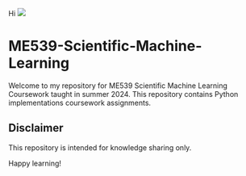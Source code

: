 Hi ![](https://user-images.githubusercontent.com/18350557/176309783-0785949b-9127-417c-8b55-ab5a4333674e.gif)


#  ME539-Scientific-Machine-Learning

Welcome to my repository for ME539 Scientific Machine Learning Coursework taught in summer 2024. This repository contains Python implementations coursework assignments.

## Disclaimer

This repository is intended for knowledge sharing only. 

Happy learning!



